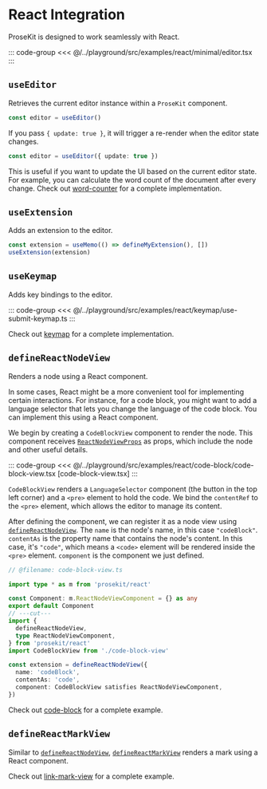 # React Integration

ProseKit is designed to work seamlessly with React.

::: code-group
<<< @/../playground/src/examples/react/minimal/editor.tsx
:::

## `useEditor`

Retrieves the current editor instance within a `ProseKit` component.

```ts
const editor = useEditor()
```

If you pass `{ update: true }`, it will trigger a re-render when the editor state changes.

```ts
const editor = useEditor({ update: true })
```

This is useful if you want to update the UI based on the current editor state.
For example, you can calculate the word count of the document after every
change. Check out [word-counter] for a
complete implementation.

## `useExtension`

Adds an extension to the editor.

```ts
const extension = useMemo(() => defineMyExtension(), [])
useExtension(extension)
```

## `useKeymap`

Adds key bindings to the editor.

::: code-group
<<< @/../playground/src/examples/react/keymap/use-submit-keymap.ts
:::

Check out [keymap] for a complete implementation.

## `defineReactNodeView`

Renders a node using a React component.

In some cases, React might be a more convenient tool for implementing certain interactions. For instance, for a code block, you might want to add a language selector that lets you change the language of the code block. You can implement this using a React component.

We begin by creating a `CodeBlockView` component to render the node. This component receives [`ReactNodeViewProps`] as props, which include the node and other useful details.

::: code-group
<<< @/../playground/src/examples/react/code-block/code-block-view.tsx [code-block-view.tsx]
:::

`CodeBlockView` renders a `LanguageSelector` component (the button in the top left corner) and a `<pre>` element to hold the code. We bind the `contentRef` to the `<pre>` element, which allows the editor to manage its content.

After defining the component, we can register it as a node view using [`defineReactNodeView`]. The `name` is the node's name, in this case `"codeBlock"`. `contentAs` is the property name that contains the node's content. In this case, it's `"code"`, which means a `<code>` element will be rendered inside the `<pre>` element. `component` is the component we just defined.

```ts twoslash
// @filename: code-block-view.ts

import type * as m from 'prosekit/react'

const Component: m.ReactNodeViewComponent = {} as any
export default Component
// ---cut---
import {
  defineReactNodeView,
  type ReactNodeViewComponent,
} from 'prosekit/react'
import CodeBlockView from './code-block-view'

const extension = defineReactNodeView({
  name: 'codeBlock',
  contentAs: 'code',
  component: CodeBlockView satisfies ReactNodeViewComponent,
})
```

Check out [code-block] for a complete example.

## `defineReactMarkView`

Similar to [`defineReactNodeView`], [`defineReactMarkView`] renders a mark using a React component.

Check out [link-mark-view] for a complete example.

[keymap]: /examples/keymap
[code-block]: /examples/code-block
[link-mark-view]: /examples/link-mark-view
[word-counter]: /examples/word-counter
[`ReactNodeViewProps`]: /references/react#react-node-view-props
[`defineReactNodeView`]: /references/react#define-react-node-view
[`defineReactMarkView`]: /references/react#define-react-mark-view
